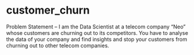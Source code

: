 # customer_churn
Problem Statement –  I am  the Data Scientist at a telecom company “Neo” whose customers are churning out to its competitors. You have to analyse the data of your company and find insights and stop your customers from churning out to other telecom companies.

